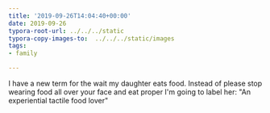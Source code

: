 ```yaml
---
title: '2019-09-26T14:04:40+00:00'
date: 2019-09-26
typora-root-url: ../../../static
typora-copy-images-to:  ../../../static/images
tags:
- family

---
```

I have a new term for the wait my daughter eats food. Instead of please stop wearing food all over your face and eat proper I'm going to label her: "An experiential tactile food lover"
